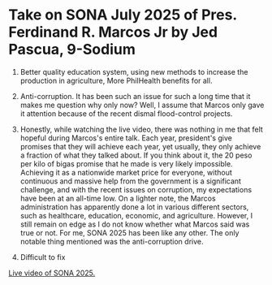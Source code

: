 # Take on SONA July 2025 of Pres. Ferdinand R. Marcos Jr by Jed Pascua, 9-Sodium
1. Better quality education system, using new methods to increase the production in agriculture, More PhilHealth benefits for all.


2. Anti-corruption. It has been such an issue for such a long time that it makes me question why only now? Well, I assume that Marcos only gave it attention because of the recent dismal flood-control projects.


3. Honestly, while watching the live video, there was nothing in me that felt hopeful during Marcos's entire talk. Each year, president's give promises that they will achieve each year, yet usually, they only achieve a fraction of what they talked about. If you think about it, the 20 peso per kilo of bigas promise that he made is very likely impossible. Achieving it as a nationwide market price for everyone, without continuous and massive help from the government is a significant challenge, and with the recent issues on corruption, my expectations have been at an all-time low.
On a lighter note, the Marcos administration has apparently done a lot in various different sectors, such as healthcare, education, economic, and agriculture. However, I still remain on edge as I do not know whether what Marcos said was true or not. For me, SONA 2025 has been like any other. The only notable thing mentioned was the anti-corruption drive.


4. Difficult to fix

[Live video of SONA 2025.](https://www.youtube.com/live/zsZ1T0hsLvA?si=0SsbpJkbrjIuu0Lk)
